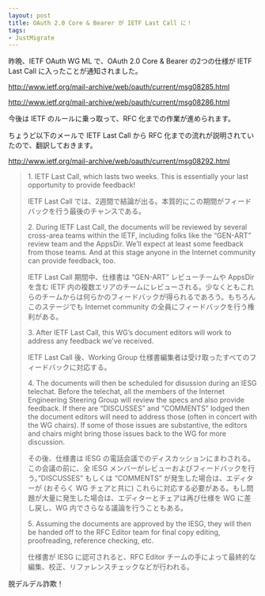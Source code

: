 ```yaml
---
layout: post
title: OAuth 2.0 Core & Bearer が IETF Last Call に！
tags:
- JustMigrate
---
```

<p>昨晩、IETF OAuth WG ML で、OAuth 2.0 Core &amp; Bearer の2つの仕様が IETF Last Call に入ったことが通知されました。</p>
<p><a href="http://www.ietf.org/mail-archive/web/oauth/current/msg08285.html"><a href="http://www.ietf.org/mail-archive/web/oauth/current/msg08285.html">http://www.ietf.org/mail-archive/web/oauth/current/msg08285.html</a></a></p>
<p><a href="http://www.ietf.org/mail-archive/web/oauth/current/msg08286.html"><a href="http://www.ietf.org/mail-archive/web/oauth/current/msg08286.html">http://www.ietf.org/mail-archive/web/oauth/current/msg08286.html</a></a></p>
<p>今後は IETF のルールに乗っ取って、RFC 化までの作業が進められます。</p>
<p>ちょうど以下のメールで IETF Last Call から RFC 化までの流れが説明されていたので、翻訳しておきます。</p>
<p><a href="http://www.ietf.org/mail-archive/web/oauth/current/msg08292.html"><a href="http://www.ietf.org/mail-archive/web/oauth/current/msg08292.html">http://www.ietf.org/mail-archive/web/oauth/current/msg08292.html</a></a></p>
<blockquote>
<p>1. IETF Last Call, which lasts two weeks. This is essentially your last opportunity to provide feedback!</p>
<p>IETF Last Call では、2週間で結論が出る。本質的にこの期間がフィードバックを行う最後のチャンスである。</p>
<p>2. During IETF Last Call, the documents will be reviewed by several cross-area teams within the IETF, including folks like the &#8220;GEN-ART&#8221; review team and the AppsDir. We&#8217;ll expect at least some feedback from those teams. And at this stage anyone in the Internet community can provide feedback, too.</p>
<p>IETF Last Call 期間中、仕様書は &#8220;GEN-ART&#8221; レビューチームや AppsDir を含む IETF 内の複数エリアのチームにレビューされる。少なくともこれらのチームからは何らかのフィードバックが得られるであろう。もちろんこのステージでも Internet community の全員にフィードバックを行う権利がある。</p>
<p>3. After IETF Last Call, this WG&#8217;s document editors will work to address any feedback we&#8217;ve received.</p>
<p>IETF Last Call 後、Working Group 仕様書編集者は受け取ったすべてのフィードバックに対応する。</p>
<p>4. The documents will then be scheduled for disussion during an IESG telechat. Before the telechat, all the members of the Internet Engineering Steering Group will review the specs and also provide feedback. If there are &#8220;DISCUSSES&#8221; and &#8220;COMMENTS&#8221; lodged then the document editors will need to address those (often in concert with the WG chairs). If some of those issues are substantive, the editors and chairs might bring those issues back to the WG for more discussion.</p>
<p>その後、仕様書は IESG の電話会議でのディスカッションにまわされる。この会議の前に、全 IESG メンバーがレビューおよびフィードバックを行う。&#8221;DISCUSSES&#8221; もしくは &#8220;COMMENTS&#8221; が発生した場合は、エディターが (おそらく WG チェアと共に) これらに対応する必要がある。もし問題が大量に発生した場合は、エディターとチェアは再び仕様を WG に差し戻し、WG 内でさらなる議論を行うこともある。</p>
<p>5. Assuming the documents are approved by the IESG, they will then be handed off to the RFC Editor team for final copy editing, proofreading, reference checking, etc.</p>
<p>仕様書が IESG に認可されると、RFC Editor チームの手によって最終的な編集、校正、リファレンスチェックなどが行われる。</p>
</blockquote>
<p>脱デルデル詐欺！</p>
